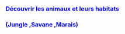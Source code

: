 <html>
<head>
<meta charset="utf-8">
  <meta name="viewport" content="width=device-width">
  <title>replit</title>
  <link href="style.css" rel="stylesheet" type="text/css"/>
  
  

   

</head>
  
<body>
    <style>
   h3{ color: blue
       }
    html{  background-image: background-image: linear-gradient(green,cyan 40%,blue);
         }
      </style>  
  <h3>Découvrir les animaux et leurs habitats </h3> 
  <h3>(Jungle ,Savane ,Marais)</h3> 
</body>
</html> 

  

